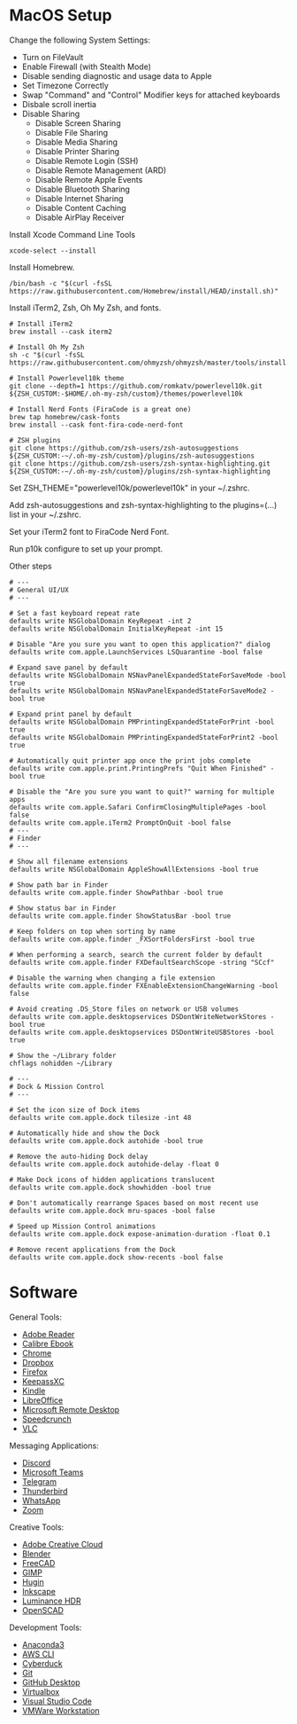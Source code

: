# MacOS Setup

Change the following System Settings:

- Turn on FileVault
- Enable Firewall (with Stealth Mode)
- Disable sending diagnostic and usage data to Apple
- Set Timezone Correctly
- Swap "Command" and "Control" Modifier keys for attached keyboards
- Disbale scroll inertia
- Disable Sharing
  - Disable Screen Sharing
  - Disable File Sharing
  - Disable Media Sharing
  - Disable Printer Sharing
  - Disable Remote Login (SSH)
  - Disable Remote Management (ARD)
  - Disable Remote Apple Events
  - Disable Bluetooth Sharing
  - Disable Internet Sharing
  - Disable Content Caching
  - Disable AirPlay Receiver

Install Xcode Command Line Tools

    xcode-select --install

Install Homebrew.

    /bin/bash -c "$(curl -fsSL https://raw.githubusercontent.com/Homebrew/install/HEAD/install.sh)"

Install iTerm2, Zsh, Oh My Zsh, and fonts.

    # Install iTerm2
    brew install --cask iterm2
    
    # Install Oh My Zsh
    sh -c "$(curl -fsSL https://raw.githubusercontent.com/ohmyzsh/ohmyzsh/master/tools/install.sh)"
    
    # Install Powerlevel10k theme
    git clone --depth=1 https://github.com/romkatv/powerlevel10k.git ${ZSH_CUSTOM:-$HOME/.oh-my-zsh/custom}/themes/powerlevel10k
    
    # Install Nerd Fonts (FiraCode is a great one)
    brew tap homebrew/cask-fonts
    brew install --cask font-fira-code-nerd-font
    
    # ZSH plugins
    git clone https://github.com/zsh-users/zsh-autosuggestions ${ZSH_CUSTOM:-~/.oh-my-zsh/custom}/plugins/zsh-autosuggestions
    git clone https://github.com/zsh-users/zsh-syntax-highlighting.git ${ZSH_CUSTOM:-~/.oh-my-zsh/custom}/plugins/zsh-syntax-highlighting


Set ZSH_THEME="powerlevel10k/powerlevel10k" in your ~/.zshrc.

Add zsh-autosuggestions and zsh-syntax-highlighting to the plugins=(...) list in your ~/.zshrc.

Set your iTerm2 font to FiraCode Nerd Font.

Run p10k configure to set up your prompt.

Other steps

    # ---
    # General UI/UX
    # ---
    
    # Set a fast keyboard repeat rate
    defaults write NSGlobalDomain KeyRepeat -int 2
    defaults write NSGlobalDomain InitialKeyRepeat -int 15
    
    # Disable "Are you sure you want to open this application?" dialog
    defaults write com.apple.LaunchServices LSQuarantine -bool false
    
    # Expand save panel by default
    defaults write NSGlobalDomain NSNavPanelExpandedStateForSaveMode -bool true
    defaults write NSGlobalDomain NSNavPanelExpandedStateForSaveMode2 -bool true
    
    # Expand print panel by default
    defaults write NSGlobalDomain PMPrintingExpandedStateForPrint -bool true
    defaults write NSGlobalDomain PMPrintingExpandedStateForPrint2 -bool true
    
    # Automatically quit printer app once the print jobs complete
    defaults write com.apple.print.PrintingPrefs "Quit When Finished" -bool true
    
    # Disable the "Are you sure you want to quit?" warning for multiple apps
    defaults write com.apple.Safari ConfirmClosingMultiplePages -bool false
    defaults write com.apple.iTerm2 PromptOnQuit -bool false
    # ---
    # Finder
    # ---
    
    # Show all filename extensions
    defaults write NSGlobalDomain AppleShowAllExtensions -bool true
    
    # Show path bar in Finder
    defaults write com.apple.finder ShowPathbar -bool true
    
    # Show status bar in Finder
    defaults write com.apple.finder ShowStatusBar -bool true
    
    # Keep folders on top when sorting by name
    defaults write com.apple.finder _FXSortFoldersFirst -bool true
    
    # When performing a search, search the current folder by default
    defaults write com.apple.finder FXDefaultSearchScope -string "SCcf"
    
    # Disable the warning when changing a file extension
    defaults write com.apple.finder FXEnableExtensionChangeWarning -bool false
    
    # Avoid creating .DS_Store files on network or USB volumes
    defaults write com.apple.desktopservices DSDontWriteNetworkStores -bool true
    defaults write com.apple.desktopservices DSDontWriteUSBStores -bool true
    
    # Show the ~/Library folder
    chflags nohidden ~/Library
    
    # ---
    # Dock & Mission Control
    # ---
    
    # Set the icon size of Dock items
    defaults write com.apple.dock tilesize -int 48
    
    # Automatically hide and show the Dock
    defaults write com.apple.dock autohide -bool true
    
    # Remove the auto-hiding Dock delay
    defaults write com.apple.dock autohide-delay -float 0
    
    # Make Dock icons of hidden applications translucent
    defaults write com.apple.dock showhidden -bool true
    
    # Don't automatically rearrange Spaces based on most recent use
    defaults write com.apple.dock mru-spaces -bool false
    
    # Speed up Mission Control animations
    defaults write com.apple.dock expose-animation-duration -float 0.1
    
    # Remove recent applications from the Dock
    defaults write com.apple.dock show-recents -bool false
    

# Software

General Tools:

- [Adobe Reader](https://get.adobe.com/reader/)
- [Calibre Ebook](https://calibre-ebook.com/download_osx)
- [Chrome](https://www.google.com/chrome/)
- [Dropbox](https://www.dropbox.com/install)
- [Firefox](https://www.mozilla.org/en-US/firefox/new/)
- [KeepassXC](https://keepassxc.org/)
- [Kindle](https://www.amazon.com.au/kindle-dbs/fd/kcp)
- [LibreOffice](https://www.libreoffice.org/)
- [Microsoft Remote Desktop](https://apps.apple.com/us/app/microsoft-remote-desktop/id1295203466)
- [Speedcrunch](https://speedcrunch.org/)
- [VLC](https://www.videolan.org/vlc/)

Messaging Applications:

- [Discord](https://discordapp.com/)
- [Microsoft Teams](https://teams.microsoft.com/downloads)
- [Telegram](https://macos.telegram.org/)
- [Thunderbird](https://www.thunderbird.net/en-US/)
- [WhatsApp](https://www.whatsapp.com/download/?lang=en)
- [Zoom](https://zoom.us/support/download)

Creative Tools:

- [Adobe Creative Cloud](https://creativecloud.adobe.com/apps/download/creative-cloud)
- [Blender](https://www.blender.org/)
- [FreeCAD](https://www.freecadweb.org/)
- [GIMP](https://www.gimp.org/)
- [Hugin](http://hugin.sourceforge.net/download/)
- [Inkscape](https://inkscape.org/)
- [Luminance HDR](http://qtpfsgui.sourceforge.net)
- [OpenSCAD](https://www.openscad.org/)

Development Tools:

- [Anaconda3](https://www.anaconda.com/products/individual)
- [AWS CLI](https://awscli.amazonaws.com/AWSCLIV2.pkg)
- [Cyberduck](https://cyberduck.io/)
- [Git](https://git-scm.com/downloads)
- [GitHub Desktop](https://desktop.github.com/)
- [Virtualbox](https://www.virtualbox.org/wiki/Downloads)
- [Visual Studio Code](https://code.visualstudio.com/)
- [VMWare Workstation](https://www.vmware.com/au/products/workstation-pro/workstation-pro-evaluation.html)
